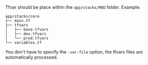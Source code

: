 Tfvar should be place within the `app/stacks/MOD` folder. Example:

    app/stacks/core
    ├── main.tf
    ├── tfvars
    │   ├── base.tfvars
    │   ├── dev.tfvars
    │   └── prod.tfvars
    └── variables.tf

You don't have to specify the `-var-file` option, the tfvars files are automatically processed.
